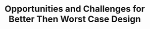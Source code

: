 ---
type: paper
title: "Opportunities and Challenges for Better Then Worst Case Design"
label: "ACM"
link: http://dx.doi.org/10.1145/1120725.1120878
year: 2005
authors:
  - name: Austin
    first: Todd
  - name: Bertacco
    first: Valeria
  - name: Blaauw
    first: David
  - name: Mudge
    first: Trevor
---